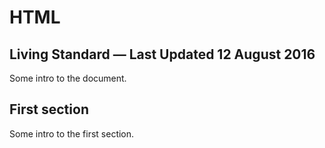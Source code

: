 # HTML

## Living Standard — Last Updated 12 August 2016

Some intro to the document.

## First section

Some intro to the first section.
